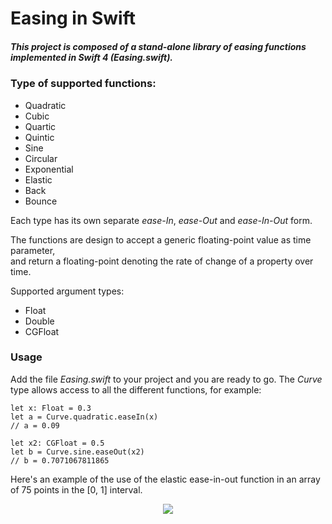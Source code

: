 


# Easing in Swift

##### This project is composed of a stand-alone library of easing functions implemented in Swift 4 (Easing.swift).

### Type of supported functions:
 - Quadratic
 - Cubic
 - Quartic
 - Quintic
 - Sine
 - Circular
 - Exponential
 - Elastic
 - Back
 - Bounce

 Each type has its own separate *ease-In*, *ease-Out* and *ease-In-Out* form.

The functions are design to accept a generic floating-point value  as time parameter,  
and return a floating-point denoting the rate of change of a property over time.

Supported argument types:
 - Float
 - Double
 - CGFloat



### Usage
Add the file *Easing.swift* to your project and you are ready to go.
The *Curve* type allows access to all the different functions, for example:

    let x: Float = 0.3
    let a = Curve.quadratic.easeIn(x)
    // a = 0.09

    let x2: CGFloat = 0.5
    let b = Curve.sine.easeOut(x2)
    // b = 0.7071067811865


Here's an example of the use of the elastic ease-in-out function in an array of 75 points in the [0, 1] interval.


<p align="center">
   <img src="http://manuelcarlos.github.io/assets/img/easing.jpeg" >
</p>
